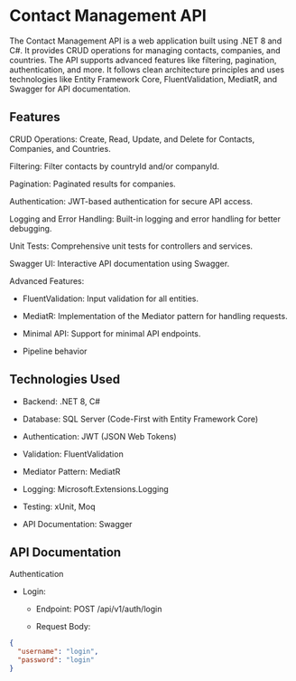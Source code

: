 # Contact Management API
The Contact Management API is a web application built using .NET 8 and C#. It provides CRUD operations for managing contacts, companies, and countries. The API supports advanced features like filtering, pagination, authentication, and more. It follows clean architecture principles and uses technologies like Entity Framework Core, FluentValidation, MediatR, and Swagger for API documentation.

## Features
CRUD Operations: Create, Read, Update, and Delete for Contacts, Companies, and Countries.

Filtering: Filter contacts by countryId and/or companyId.

Pagination: Paginated results for companies.

Authentication: JWT-based authentication for secure API access.

Logging and Error Handling: Built-in logging and error handling for better debugging.

Unit Tests: Comprehensive unit tests for controllers and services.

Swagger UI: Interactive API documentation using Swagger.

Advanced Features:

  - FluentValidation: Input validation for all entities.

  - MediatR: Implementation of the Mediator pattern for handling requests.

  - Minimal API: Support for minimal API endpoints.

  - Pipeline behavior

## Technologies Used
- Backend: .NET 8, C#

- Database: SQL Server (Code-First with Entity Framework Core)

- Authentication: JWT (JSON Web Tokens)

- Validation: FluentValidation

- Mediator Pattern: MediatR

- Logging: Microsoft.Extensions.Logging

- Testing: xUnit, Moq

- API Documentation: Swagger

## API Documentation
Authentication
- Login:

  - Endpoint: POST /api/v1/auth/login

  - Request Body:
 
```json
{
  "username": "login",
  "password": "login"
}
